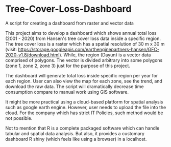 # Tree-Cover-Loss-Dashboard

A script for creating a dashboard from raster and vector data

This project aims to develop a dashboard which shows annual total loss (2001 - 2020) from Hansen's tree cover loss data inside a specific region. The tree cover loss is a raster which has a spatial resolution of 30 m x 30 m (visit: https://storage.googleapis.com/earthenginepartners-hansen/GFC-2020-v1.8/download.html). While, the region (Dayun) is a vector data comprised of polygons. The vector is divided arbitrary into some polygons (zone 1, zone 2, zone 3) just for the purpose of this project.

The dashboard will generate total loss inside specific region per year for each region. User can also view the map for each zone, see the trend, and download the raw data. The script will dramatically decrease time consumption compare to manual work using GIS software. 

It might be more practical using a cloud-based platform for spatial analysis such as google earth engine. However, user needs to upload the file into the cloud. For the company which has strict IT Policies, such method would be not possible.

Not to mention that R is a complete packaged software which can handle tabular and spatial data analysis. But also, it provides a customary dashboard R shiny (which feels like using a browser) in a localhost. 
